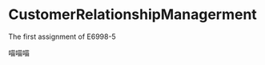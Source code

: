 CustomerRelationshipManagerment
===============================

The first assignment of E6998-5

喵喵喵